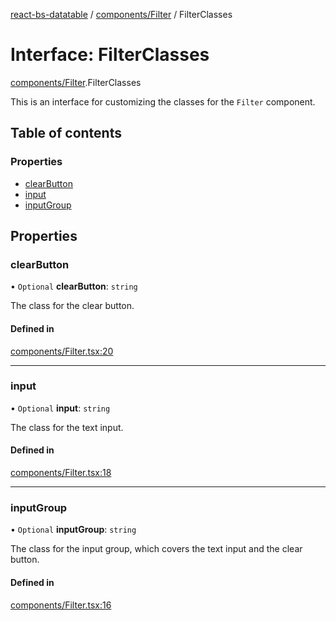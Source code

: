 [react-bs-datatable](../README.md) / [components/Filter](../modules/components_Filter.md) / FilterClasses

# Interface: FilterClasses

[components/Filter](../modules/components_Filter.md).FilterClasses

This is an interface for customizing the classes for
the `Filter` component.

## Table of contents

### Properties

- [clearButton](components_Filter.FilterClasses.md#clearbutton)
- [input](components_Filter.FilterClasses.md#input)
- [inputGroup](components_Filter.FilterClasses.md#inputgroup)

## Properties

### clearButton

• `Optional` **clearButton**: `string`

The class for the clear button.

#### Defined in

[components/Filter.tsx:20](https://github.com/imballinst/react-bs-datatable/blob/5dc1af4/src/components/Filter.tsx#L20)

___

### input

• `Optional` **input**: `string`

The class for the text input.

#### Defined in

[components/Filter.tsx:18](https://github.com/imballinst/react-bs-datatable/blob/5dc1af4/src/components/Filter.tsx#L18)

___

### inputGroup

• `Optional` **inputGroup**: `string`

The class for the input group, which covers the
text input and the clear button.

#### Defined in

[components/Filter.tsx:16](https://github.com/imballinst/react-bs-datatable/blob/5dc1af4/src/components/Filter.tsx#L16)

